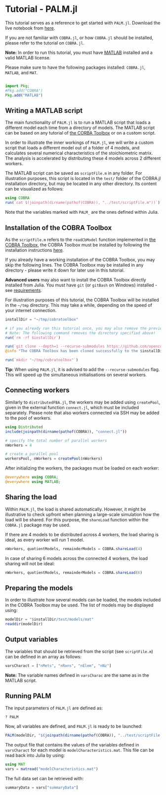 # Tutorial - PALM.jl

This tutorial serves as a reference to get started with `PALM.jl`. Download the live notebook from [here](https://github.com/opencobra/COBRA.jl/tree/master/tutorials).

If you are not familiar with `COBRA.jl`, or how `COBRA.jl` should be installed, please refer to the tutorial on `COBRA.jl`.

**Note:** In order to run this tutorial, you must have [MATLAB](https://www.mathworks.com) installed and a valid MATLAB license.

Please make sure to have the following packages installed: `COBRA.jl`, `MATLAB`, and `MAT`.


```julia

import Pkg;
#Pkg.add("COBRA")
Pkg.add("MATLAB")

```

## Writing a MATLAB script

The main functionality of `PALM.jl` is to run a MATLAB script that loads a different model each time from a directory of models. The MATLAB script can be based on any tutorial of [the CORBA Toolbox](https://git.io/cobratoolbox) or on a custom script.

In order to illustrate the inner workings of `PALM.jl`, we will write a custom script that loads a different model out of a folder of 4 models, and calculates several numerical characteristics of the stoichiometric matrix. The analysis is accelerated by distributing these 4 models across 2 different workers.

The MATLAB script can be saved as `scriptFile.m` in any folder. For illustration purposes, this script is located in the `test/` folder of the COBRA.jl installation directory, but may be located in any other directory. Its content can be visualized as follows:


```julia
using COBRA
run(`cat $(joinpath(dirname(pathof(COBRA)), "../test/scriptFile.m"))`)
```

Note that the variables marked with `PALM_` are the ones defined within Julia.

## Installation of the COBRA Toolbox

As the `scriptFile.m` refers to the `readCbModel` function implemented in [the COBRA Toolbox](https://git.io/cobratoolbox), the COBRA Toolbox must be installed by following the installation instructions [here](https://opencobra.github.io/cobratoolbox/stable/installation.html).

If you already have a working installation of the COBRA Toolbox, you may skip the following lines. The COBRA Toolbox may be installed in any directory - please write it down for later use in this tutorial.

**Advanced users** may also want to install the COBRA Toolbox directly installed from Julia. You must have `git` (or `gitBash` on Windows) installed - see [requirements](https://opencobra.github.io/cobratoolbox/stable/installation.html#system-requirements).

For illustration purposes of this tutorial, the COBRA Toolbox will be installed in the `~/tmp` directory. This may take a while, depending on the speed of your internet connection.


```julia
installDir = "~/tmp/cobratoolbox"
```


```julia
# if you already ran this tutorial once, you may also remove the previous installation directory with the following command:
# Note: The following command removes the directory specified above!
run(`rm -rf $installDir`)
```


```julia
run(`git clone --depth=1 --recurse-submodules https://github.com/opencobra/cobratoolbox.git $installDir`);
@info "The COBRA Toolbox has been cloned successfully to the $installDir directory."
```


```julia
run(`mkdir "~/tmp/cobratoolbox"`)
```

**Tip:** When using `PALM.jl`, it is advised to add the `--recurse-submodules` flag. This will speed up the simultaneous initialisations on several workers.

## Connecting workers

Similarly to `distributedFBA.jl`, the workers may be added using `createPool`, given in the external function `connect.jl`, which must be included separately. Please note that also workers connected via SSH may be added to the pool of workers.


```julia
using Distributed
include(joinpath(dirname(pathof(COBRA)), "connect.jl"))
```


```julia
# specify the total number of parallel workers
nWorkers = 4 

# create a parallel pool
workersPool, nWorkers = createPool(nWorkers) 
```

After initializing the workers, the packages must be loaded on each worker:


```julia
@everywhere using COBRA;
@everywhere using MATLAB;
```

## Sharing the load

Within `PALM.jl`, the load is shared automatically. However, it might be illustrative to check upfront when planning a large-scale simulation how the load will be shared. For this purpose, the `shareLoad` function within the `COBRA.jl` package may be used.

If there are 4 models to be distributed across 4 workers, the load sharing is ideal, as every worker will run 1 model.


```julia
nWorkers, quotientModels, remainderModels = COBRA.shareLoad(4)
```

In case of sharing 6 models across the connected 4 workers, the load sharing will not be ideal:


```julia
nWorkers, quotientModels, remainderModels = COBRA.shareLoad(6)
```

## Preparing the models

In order to illustrate how several models can be loaded, the models included in the COBRA Toolbox may be used. The list of models may be displayed using:


```julia
modelDir = "$installDir/test/models/mat"
readdir(modelDir)
```

## Output variables

The variables that should be retrieved from the script (see `scriptFile.m`) can be defined in an array as follows:


```julia
varsCharact = ["nMets", "nRxns", "nElem", "nNz"]
```

**Note:** The variable names defined in `varsCharac` are the same as in the MATLAB script.

## Running PALM

The input parameters of `PALM.jl` are defined as:


```julia
? PALM
```

Now, all variables are defined, and `PALM.jl` is ready to be launched:


```julia
PALM(modelDir, "$(joinpath(dirname(pathof(COBRA)), "../test/scriptFile.m"))"; nMatlab=nWorkers, outputFile="modelCharacteristics.mat", varsCharact=varsCharact, cobraToolboxDir=installDir)
```

The output file that contains the values of the variables defined in `varsCharact` for each model is `modelCharacteristics.mat`. This file can be read back into Julia by using:


```julia
using MAT
vars = matread("modelCharacteristics.mat")
```

The full data set can be retrieved with: 


```julia
summaryData = vars["summaryData"]
```
